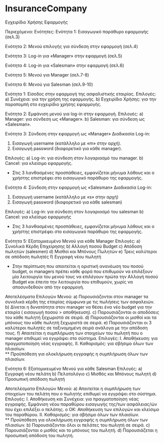 # InsuranceCompany
Εγχειρίδιο Χρήσης Εφαρμογής

Περιεχόμενα:
Ενότητες:
Ενότητα 1: Εισαγωγικό παράθυρο εφαρμογής (σελ.3)

Ενότητα 2: Μενού επιλογής για σύνδεση στην εφαρμογή (σελ.4)

Ενότητα 3: Log-in για «Manager» στην εφαρμογή (σελ.5)

Ενότητα 4: Log-in για «Salesman» στην εφαρμογή (σελ.6)

Ενότητα 5: Μενού για Manager (σελ.7-8)

Ενότητα 6: Μενού για Salesman (σελ.9-10)


Ενότητα 1: Είσοδος στην εφαρμογή της ασφαλιστικής εταιρίας.
Επιλογές:
a)	Συνέχεια: για την χρήση της εφαρμογής.
b)	Εγχειρίδιο Χρήσης: για την παραπομπή στο εγχειρίδιο χρήσης εφαρμογής.


Ενότητα 2: Εμφάνιση μενού για log-in στην εφαρμογή.
Επιλογές:
a)	Manager: για σύνδεση ως «Manager».
b)	Salesman: για σύνδεση ως «Salesman».


Ενότητα 3: Σύνδεση στην εφαρμογή ως «Manager»
Διαδικασία Log-in:
1)	Εισαγωγή username (κατάλληλο με «m» στην αρχή).
2)	Εισαγωγή password (διαφορετικό για κάθε manager).

Επιλογές:
a)	Log-in: για σύνδεση στον λογαριασμό του manager.
b)	Cancel: για κλείσιμο εφαρμογής.
* Στις 3 λανθασμένες προσπάθειες, εμφανίζεται μήνυμα λάθους και ο χρήστης επιστρέφει στο εισαγωγικό παράθυρο της εφαρμογής.


Ενότητα 4: Σύνδεση στην εφαρμογή ως «Salesman»
Διαδικασία Log-in:
1)	Εισαγωγή username (κατάλληλο με «s» στην αρχή)
2)	Εισαγωγή password (διαφορετικό για κάθε salesman)

Επιλογές:
a)	Log-in: για σύνδεση στον λογαριασμό του salesman
b)	Cancel: για κλείσιμο εφαρμογής
* Στις 3 λανθασμένες προσπάθειες, εμφανίζεται μήνυμα λάθους και ο χρήστης επιστρέφει στο εισαγωγικό παράθυρο της εφαρμογής.


Ενότητα 5: Εξατομικευμένο Μενού για κάθε Manager
Επιλογές:
a)	Συνολικά Κέρδη Επιχείρησης 
b)	Αλλαγή ποσού Budget
c)	Απόδοση πωλητών (salesmen)
d)	Μισθοί και Μπόνους Πωλητών
e)	Τρεις καλύτεροι σε απόδοση πωλητές
f)	Εγγραφή νέου πωλητή
* Στην περίπτωση που απαιτείται η οριστική ανανέωση του ποσού budget, οι managers πρέπει κάθε φορά που επιθυμούν να επιλέξουν μία λειτουργία του μενού τους να επιλέγουν πρώτα την Αλλαγή ποσού Budget και έπειτα την λειτουργία που επιθυμούν, χωρίς να αποσυνδεθούν από την εφαρμογή.

Αποτελέσματα Επιλογών Μενού:
a)	Παρουσιάζονται στον manager τα συνολικά κέρδη της εταιρίας σύμφωνα με τις πωλήσεις των ασφαλειών.
b)	Δίνεται η δυνατότητα στον manager να θέσει ένα νέο budget για την εταιρία ( εισαγωγή ποσού > αποθήκευση).
c)	Παρουσιάζονται οι αποδόσεις του κάθε πωλητή ξεχωριστά σε σειρά.
d)	Παρουσιάζονται οι μισθοί και τα μπόνους του κάθε πωλητή ξεχωριστά σε σειρά.
e)	Παρουσιάζονται οι 3 καλύτεροι πωλητές σε ταξινομημένη σειρά ανάλογα με την απόδοση τους.
f)	  Απαιτείται η συμπλήρωση των στοιχείων του πωλητή που ο manager επιθυμεί να εγγράψει στο σύστημα. 
Επιλογές:
I.	Αποθήκευση: για πραγματοποίηση νέας εγγραφής.
II.	Καθαρισμός: για σβήσιμο όλων των πλαισίων.  
** Προϋπόθεση για ολοκλήρωση εγγραφής η συμπλήρωση όλων των πλαισίων. 


Ενότητα 6: Εξατομικευμένο Μενού για κάθε Salesman
Επιλογές:
a)	Εγγραφή νέου πελάτη
b)	Πελατολόγιο
c)	Μισθός και Μπόνους πωλητή
d)	Προσωπική απόδοση πωλητή

Αποτελέσματα Επιλογών Μενού:
a)	Απαιτείται η συμπλήρωση των στοιχείων του πελάτη που ο πωλητής επιθυμεί να εγγράψει στο σύστημα. 
Επιλογές:
I.	Αποθήκευση και Συνέχεια: για πραγματοποίηση νέας εγγραφής.
Εμφάνιση νέου παραθύρου εισαγωγής της/των ασφάλειας/ών που έχει επιλέξει ο πελάτης.
o	ΟΚ: Αποθήκευση των επιλογών και κλείσιμο του παραθύρου.
II.	Καθαρισμός: για σβήσιμο όλων των πλαισίων.  
** Προϋπόθεση για ολοκλήρωση εγγραφής η συμπλήρωση όλων των πλαισίων. 
b)	Παρουσιάζονται όλοι οι πελάτες του πωλητή σε σειρά.
c)	Παρουσιάζονται ο μισθός και το μπόνους του πωλητή.
d)	Παρουσιάζεται η προσωπική απόδοση του πωλητή.
